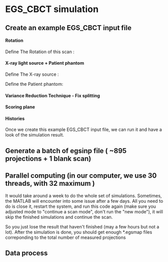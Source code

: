 # EGS_CBCT simulation 

## Create an example EGS_CBCT input file

#### Rotation 

Define The Rotation of this scan :

#### X-ray light source + Patient phantom

Define The X-ray source :


Define the Patient phantom: 


#### Variance Reduction Technique - Fix splitting

#### Scoring plane

#### Histories

Once we create this example EGS_CBCT input file, we can run it and have a look of the simulation result.

## Generate a batch of egsinp file ( ~895 projections + 1 blank scan)

## Parallel computing (in our computer, we use 30 threads, with 32 maximum )

It would take around a week to do the whole set of simulations. Sometimes, the MATLAB will encounter into some issue after a few days. 
All you need to do is close it, restart the system, and run this code again (make sure you adjusted mode to "continue a scan mode", don't run the "new mode"), it will skip the finished simulations and continue the scan. 

So you just lose the result that haven't finished (may a few hours but not a lot). After the simulation is done, you should get enough \*.egsmap files correponding to the total number of measured projections

## Data process 

